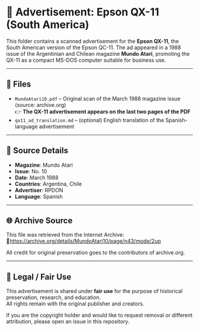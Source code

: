 # 📄 Advertisement: Epson QX-11 (South America)

This folder contains a scanned advertisement for the **Epson QX-11**, the South American version of the Epson QC-11. The ad appeared in a 1988 issue of the Argentinian and Chilean magazine **Mundo Atari**, promoting the QX-11 as a compact MS-DOS computer suitable for business use.

---

## 📎 Files

- `MundoAtari10.pdf` – Original scan of the March 1988 magazine issue (source: archive.org)  
  👉 **The QX-11 advertisement appears on the last two pages of the PDF**
- `qx11_ad_translation.md` – (optional) English translation of the Spanish-language advertisement

---

## 📰 Source Details

- **Magazine**: Mundo Atari
- **Issue**: No. 10
- **Date**: March 1988
- **Countries**: Argentina, Chile
- **Advertiser**: RPDON
- **Language**: Spanish

---

## 🌐 Archive Source

This file was retrieved from the Internet Archive:  
🔗https://archive.org/details/MundoAtari10/page/n43/mode/2up

All credit for original preservation goes to the contributors of archive.org.

---

## 📜 Legal / Fair Use

This advertisement is shared under **fair use** for the purpose of historical preservation, research, and education.  
All rights remain with the original publisher and creators.

If you are the copyright holder and would like to request removal or different attribution, please open an issue in this repository.
